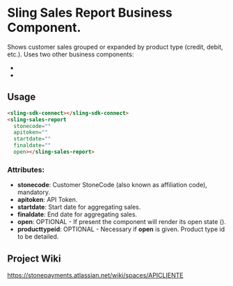 # Sling Sales Report Business Component.

Shows customer sales grouped or expanded by product type (credit, debit, etc.).
Uses two other business components:
- <sling-aggregate-sales>
- <sling-sales-report-expanded>


## Usage

```html
<sling-sdk-connect></sling-sdk-connect>
<sling-sales-report
  stonecode=""
  apitoken=""
  startdate=""
  finaldate=""
  open></sling-sales-report>
```

### Attributes:

- **stonecode**: Customer StoneCode (also known as affiliation code), mandatory.
- **apitoken**: API Token.
- **startdate**: Start date for aggregating sales.
- **finaldate**: End date for aggregating sales.
- **open**: OPTIONAL - If present the component will render its open state (<sling-sales-report-expanded>).
- **producttypeid**: OPTIONAL - Necessary if **open** is given. Product type id to be detailed.


## Project Wiki

https://stonepayments.atlassian.net/wiki/spaces/APICLIENTE
